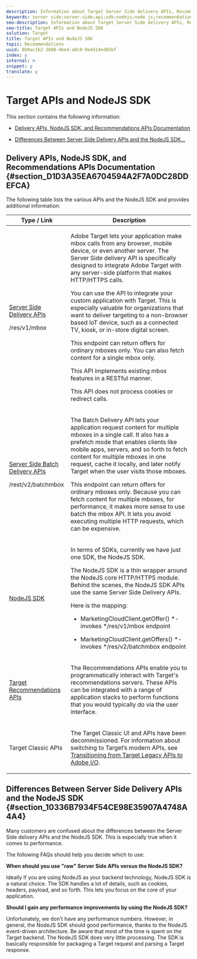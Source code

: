 ```yaml
---
description: Information about Target Server Side delivery APIs, Recommendations APIs, and the NodeJS SDK.
keywords: server side;server-side;api;sdk;nodejs;node js;recommendations api
seo-description: Information about Target Server Side delivery APIs, Recommendations APIs, and the NodeJS SDK.
seo-title: Target APIs and NodeJS SDK
solution: Target
title: Target APIs and NodeJS SDK
topic: Recommendations
uuid: 8b9ac1b2-3680-4be4-a0c0-9e4d14ed05bf
index: y
internal: n
snippet: y
translate: y
---
```


# Target APIs and NodeJS SDK

This section contains the following information: 


* [ Delivery APIs, NodeJS SDK, and Recommendations APIs Documentation](../c_api-and-sdk-overview/c_api-and-sdk-overview.md#section_D1D3A35EA6704594A2F7A0DC28DDEFCA) 

* [ Differences Between Server Side Delivery APIs and the NodeJS SDK...](../c_api-and-sdk-overview/c_api-and-sdk-overview.md#section_10336B7934F54CE98E35907A4748A4A4) 



## Delivery APIs, NodeJS SDK, and Recommendations APIs Documentation {#section_D1D3A35EA6704594A2F7A0DC28DDEFCA}

The following table lists the various APIs and the NodeJS SDK and provides additional information: 



<table id="table_A8DCB8FB8CBF4AA49FB562B9A3EB0E81"> 
 <thead> 
  <tr> 
   <th colname="col1" class="entry"> Type / Link </th> 
   <th colname="col2" class="entry"> Description </th> 
  </tr>
 </thead>
 <tbody> 
  <tr> 
   <td colname="col1"> <p><a href="http://developers.adobetarget.com/api/#server-side-delivery" format="http" scope="external"> Server Side Delivery APIs</a> </p> <p>/res/v1/mbox </p> </td> 
   <td colname="col2"> <p>Adobe Target lets your application make mbox calls from any browser, mobile device, or even another server. The Server Side delivery API is specifically designed to integrate Adobe Target with any server-side platform that makes HTTP/HTTPS calls. </p> <p>You can use the API to integrate your custom application with Target. This is especially valuable for organizations that want to deliver targeting to a non-browser based IoT device, such as a connected TV, kiosk, or in-store digital screen. </p> <p>This endpoint can return offers for ordinary mboxes only. You can also fetch content for a single mbox only. </p> <p>This API implements existing mbox features in a RESTful manner. </p> <p>This API does not process cookies or redirect calls. </p> </td> 
  </tr> 
  <tr> 
   <td colname="col1"> <p><a href="http://developers.adobetarget.com/api/#server-side-batch-delivery" format="http" scope="external"> Server Side Batch Delivery APIs</a> </p> <p>/rest/v2/batchmbox </p> </td> 
   <td colname="col2"> <p>The Batch Delivery API lets your application request content for multiple mboxes in a single call. It also has a prefetch mode that enables clients like mobile apps, servers, and so forth to fetch content for multiple mboxes in one request, cache it locally, and later notify Target when the user visits those mboxes. </p> <p>This endpoint can return offers for ordinary mboxes only. Because you can fetch content for multiple mboxes, for performance, it makes more sense to use batch the mbox API. It lets you avoid executing multiple HTTP requests, which can be expensive. </p> </td> 
  </tr> 
  <tr> 
   <td colname="col1"> <p><a href="https://www.npmjs.com/package/@adobe/target-node-client" format="https" scope="external"> NodeJS SDK</a> </p> </td> 
   <td colname="col2"> <p>In terms of SDKs, currently we have just one SDK, the NodeJS SDK. </p> <p>The NodeJS SDK is a thin wrapper around the NodeJS core HTTP/HTTPS module. Behind the scenes, the NodeJS SDK APIs use the same Server Side Delivery APIs. </p> <p>Here is the mapping: </p> <p> 
     <ul id="ul_9B959ED6F1AF4E0BA04084D74CAAE0B7"> 
      <li id="li_870A31104EAE4EE381608E813DB75BA7"> <p>MarketingCloudClient.getOffer() *- invokes */res/v1/mbox endpoint </p> </li> 
      <li id="li_51B95B848C5F4A438B0EAE9B7D0293E5"> <p>MarketingCloudClient.getOffers() *- invokes */res/v2/batchmbox endpoint </p> </li> 
     </ul> </p> </td> 
  </tr> 
  <tr> 
   <td colname="col1"> <p><a href="https://www.adobe.io/apis/experiencecloud/target/docs/getting-started.html" format="html" scope="external"> Target Recommendations APIs</a> </p> </td> 
   <td colname="col2"> <p>The Recommendations APIs enable you to programmatically interact with Target's recommendations servers. These APIs can be integrated with a range of application stacks to perform functions that you would typically do via the user interface. </p> </td> 
  </tr> 
  <tr> 
   <td colname="col1"> <p>Target Classic APIs </p> </td> 
   <td colname="col2"> <p>The Target Classic UI and APIs have been decommissioned. For information about switching to Target’s modern APIs, see <a href="../c_api-and-sdk-overview/c_target-api-documentation.md#concept_3A31E26C8FAF49598152ACFE088BD4D2" format="dita" scope="local"> Transitioning from Target Legacy APIs to Adobe I/O</a>. </p> </td> 
  </tr> 
 </tbody> 
</table>


## Differences Between Server Side Delivery APIs and the NodeJS SDK {#section_10336B7934F54CE98E35907A4748A4A4}

Many customers are confused about the differences between the Server Side delivery APIs and the NodeJS SDK. This is especially true when it comes to performance. 

The following FAQs should help you decide which to use: 

**When should you use "raw" Server Side APIs versus the NodeJS SDK?** 

Ideally if you are using NodeJS as your backend technology, NodeJS SDK is a natural choice. The SDK handles a lot of details, such as cookies, headers, payload, and so forth. This lets you focus on the core of your application. 

**Should I gain any performance improvements by using the NodeJS SDK?** 

Unfortunately, we don't have any performance numbers. However, in general, the NodeJS SDK should good performance, thanks to the NodeJS event-driven architecture. Be aware that most of the time is spent on the Target backend. The NodeJS SDK does very little processing. The SDK is basically responsible for packaging a Target request and parsing a Target response. 
